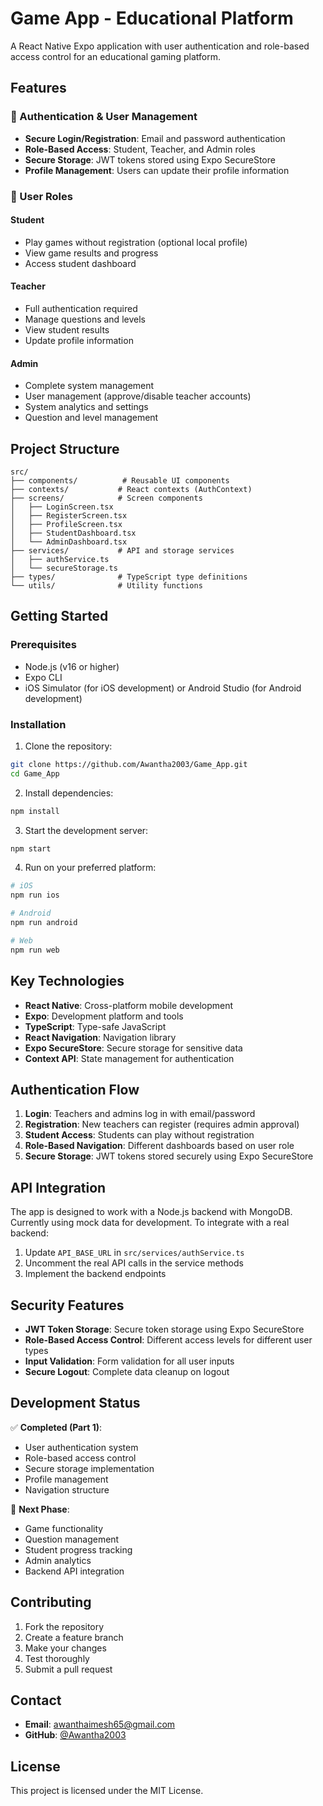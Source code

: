 # Game App - Educational Platform

A React Native Expo application with user authentication and role-based access control for an educational gaming platform.

## Features

### 🔐 Authentication & User Management
- **Secure Login/Registration**: Email and password authentication
- **Role-Based Access**: Student, Teacher, and Admin roles
- **Secure Storage**: JWT tokens stored using Expo SecureStore
- **Profile Management**: Users can update their profile information

### 👥 User Roles

#### Student
- Play games without registration (optional local profile)
- View game results and progress
- Access student dashboard

#### Teacher
- Full authentication required
- Manage questions and levels
- View student results
- Update profile information

#### Admin
- Complete system management
- User management (approve/disable teacher accounts)
- System analytics and settings
- Question and level management

## Project Structure

```
src/
├── components/          # Reusable UI components
├── contexts/           # React contexts (AuthContext)
├── screens/            # Screen components
│   ├── LoginScreen.tsx
│   ├── RegisterScreen.tsx
│   ├── ProfileScreen.tsx
│   ├── StudentDashboard.tsx
│   └── AdminDashboard.tsx
├── services/           # API and storage services
│   ├── authService.ts
│   └── secureStorage.ts
├── types/              # TypeScript type definitions
└── utils/              # Utility functions
```

## Getting Started

### Prerequisites
- Node.js (v16 or higher)
- Expo CLI
- iOS Simulator (for iOS development) or Android Studio (for Android development)

### Installation

1. Clone the repository:
```bash
git clone https://github.com/Awantha2003/Game_App.git
cd Game_App
```

2. Install dependencies:
```bash
npm install
```

3. Start the development server:
```bash
npm start
```

4. Run on your preferred platform:
```bash
# iOS
npm run ios

# Android
npm run android

# Web
npm run web
```

## Key Technologies

- **React Native**: Cross-platform mobile development
- **Expo**: Development platform and tools
- **TypeScript**: Type-safe JavaScript
- **React Navigation**: Navigation library
- **Expo SecureStore**: Secure storage for sensitive data
- **Context API**: State management for authentication

## Authentication Flow

1. **Login**: Teachers and admins log in with email/password
2. **Registration**: New teachers can register (requires admin approval)
3. **Student Access**: Students can play without registration
4. **Role-Based Navigation**: Different dashboards based on user role
5. **Secure Storage**: JWT tokens stored securely using Expo SecureStore

## API Integration

The app is designed to work with a Node.js backend with MongoDB. Currently using mock data for development. To integrate with a real backend:

1. Update `API_BASE_URL` in `src/services/authService.ts`
2. Uncomment the real API calls in the service methods
3. Implement the backend endpoints

## Security Features

- **JWT Token Storage**: Secure token storage using Expo SecureStore
- **Role-Based Access Control**: Different access levels for different user types
- **Input Validation**: Form validation for all user inputs
- **Secure Logout**: Complete data cleanup on logout

## Development Status

✅ **Completed (Part 1)**:
- User authentication system
- Role-based access control
- Secure storage implementation
- Profile management
- Navigation structure

🚧 **Next Phase**:
- Game functionality
- Question management
- Student progress tracking
- Admin analytics
- Backend API integration

## Contributing

1. Fork the repository
2. Create a feature branch
3. Make your changes
4. Test thoroughly
5. Submit a pull request

## Contact

- **Email**: awanthaimesh65@gmail.com
- **GitHub**: [@Awantha2003](https://github.com/Awantha2003)

## License

This project is licensed under the MIT License.
